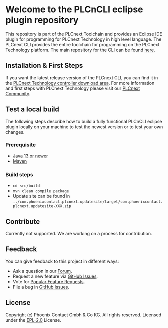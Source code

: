 # Welcome to the PLCnCLI eclipse plugin repository

This repository is part of the PLCnext Toolchain and provides an Eclipse IDE plugin for programming for PLCnext Technology in high level language. The PLCnext CLI provides the entire toolchain for programming on the PLCnext Technology platform. The main repository for the CLI can be found [here](https://github.com/PLCnext/PLCnext_CLI).

## Installation & First Steps

If you want the latest release version of the PLCnext CLI, you can find it in the [PLCnext Technology controller download area](https://www.phoenixcontact.com/qr/2404267/softw).
For more information and first steps with PLCnext Technology please visit our [PLCnext Community](https://www.plcnext.help/te/Programming/Introduction.htm).

## Test a local build

The following steps describe how to build a fully functional PLCnCLI eclipse plugin locally on your machine to test the newest version or to test your own changes.

### Prerequisite

- [Java 13 or newer](http://www.oracle.com/technetwork/java/javase/downloads/index.html "Java 13 or newer")
- [Maven](https://maven.apache.org/download.cgi "Maven")

### Build steps

- `cd src/build`
- `mvn clean compile package`
- Update site can be found in `../com.phoenixcontact.plcnext.updatesite/target/com.phoenixcontact.plcnext.updatesite-XXX.zip`

## Contribute

Currently not supported. We are working on a process for contribution.

## Feedback

You can give feedback to this project in different ways:

- Ask a question in our [Forum](https://www.plcnext-community.net/index.php?option=com_easydiscuss&view=categories&Itemid=221&lang=en).
- Request a new feature via [GitHub Issues](https://github.com/PLCnext/PLCnext_CLI_Eclipse/issues).
- Vote for [Popular Feature Requests](https://github.com/PLCnext/PLCnext_CLI_Eclipse/issues?q=is%3Aopen+is%3Aissue+label%3Afeature-request+sort%3Areactions-%2B1-desc).
- File a bug in [GitHub Issues](https://github.com/PLCnext/PLCnext_CLI_Eclipse/issues).

## License

Copyright (c) Phoenix Contact Gmbh & Co KG. All rights reserved.
Licensed under the [EPL-2.0](LICENSE) License.
